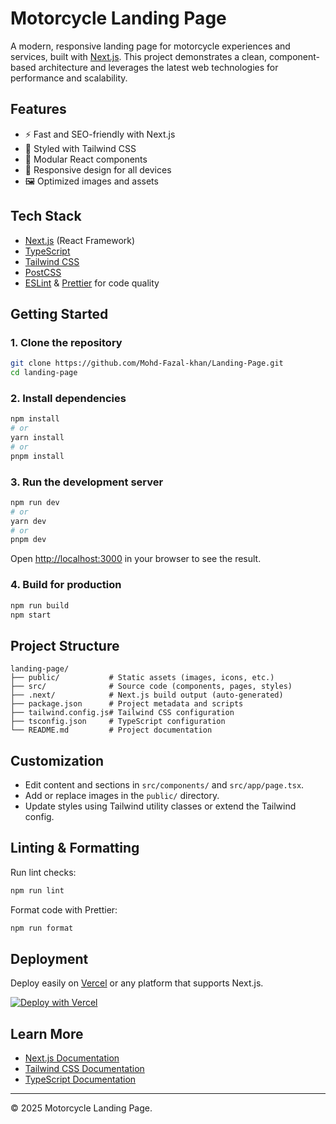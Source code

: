 # Motorcycle Landing Page

A modern, responsive landing page for motorcycle experiences and services, built with [Next.js](https://nextjs.org). This project demonstrates a clean, component-based architecture and leverages the latest web technologies for performance and scalability.

## Features

- ⚡ Fast and SEO-friendly with Next.js
- 🎨 Styled with Tailwind CSS
- 🧩 Modular React components
- 📱 Responsive design for all devices
- 🖼️ Optimized images and assets

## Tech Stack

- [Next.js](https://nextjs.org/) (React Framework)
- [TypeScript](https://www.typescriptlang.org/)
- [Tailwind CSS](https://tailwindcss.com/)
- [PostCSS](https://postcss.org/)
- [ESLint](https://eslint.org/) & [Prettier](https://prettier.io/) for code quality

## Getting Started

### 1. Clone the repository

```sh
git clone https://github.com/Mohd-Fazal-khan/Landing-Page.git
cd landing-page
```

### 2. Install dependencies

```sh
npm install
# or
yarn install
# or
pnpm install
```

### 3. Run the development server

```sh
npm run dev
# or
yarn dev
# or
pnpm dev
```

Open [http://localhost:3000](http://localhost:3000) in your browser to see the result.

### 4. Build for production

```sh
npm run build
npm start
```

## Project Structure

```
landing-page/
├── public/           # Static assets (images, icons, etc.)
├── src/              # Source code (components, pages, styles)
├── .next/            # Next.js build output (auto-generated)
├── package.json      # Project metadata and scripts
├── tailwind.config.js# Tailwind CSS configuration
├── tsconfig.json     # TypeScript configuration
└── README.md         # Project documentation
```

## Customization

- Edit content and sections in `src/components/` and `src/app/page.tsx`.
- Add or replace images in the `public/` directory.
- Update styles using Tailwind utility classes or extend the Tailwind config.

## Linting & Formatting

Run lint checks:

```sh
npm run lint
```

Format code with Prettier:

```sh
npm run format
```

## Deployment

Deploy easily on [Vercel](https://vercel.com/) or any platform that supports Next.js.

[![Deploy with Vercel](https://vercel.com/button)](https://vercel.com/new?utm_source=create-next-app&utm_medium=default-template&utm_campaign=create-next-app)

## Learn More

- [Next.js Documentation](https://nextjs.org/docs)
- [Tailwind CSS Documentation](https://tailwindcss.com/docs)
- [TypeScript Documentation](https://www.typescriptlang.org/docs/)

---

© 2025 Motorcycle Landing Page.
